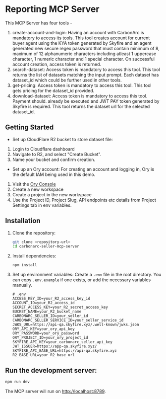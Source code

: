 # Reporting MCP Server

This MCP Server has four tools -

1. create-account-and-login: Having an account with CarbonArc is mandatory to access its tools. This tool creates account for current buyer agent using the KYA token generated by Skyfire and an agent generated new secure regex password that must contain minimum of 8,  maximum of 12 alphanumeric characters including atleast 1 uppercase character, 1 numeric character and 1 special character. On successful account creation, access token is returned.
2. search-dataset: Access token is mandatory to access this tool. This tool returns the list of datasets matching the input prompt. Each dataset has dataset_id which could be further used in other tools.
3. get-pricing: Access token is mandatory to access this tool. This tool gets pricing for the dataset_id provided.
4. download-dataset: Access token is mandatory to access this tool. Payment should. already be executed and JWT PAY token generated by Skyfire is required. This tool returns the dataset url for the selected dataset_id.

## Getting Started

- Set up CloudFlare R2 bucket to store dataset file:
1. Login to Cloudflare dashboard 
2. Navigate to R2, and select "Create Bucket". 
3. Name your bucket and confirm creation. 

- Set up an Ory account: 
For creating an account and logging in, Ory is the default IAM being used in this demo.
1. Visit the [Ory Console](https://console.ory.sh)
2. Create a new workspace
3. Create a project in the new workspace
4. Use the Project ID, Project Slug, API endpoints etc details from Project Settings tab in env variables.


## Installation

1.  Clone the repository:
    ```bash
    git clone <repository-url>
    cd carbonarc-seller-mcp-server
    ```
2.  Install dependencies:
    ```bash
    npm install
    ```
3.  Set up environment variables:
    Create a `.env` file in the root directory. You can copy `.env.example` if one exists, or add the necessary variables manually.

    ```
    # .env
    ACCESS_KEY_ID=your_R2_access_key_id
    ACCOUNT_ID=your_R2_access_id
    SECRET_ACCESS_KEY=your_R2_secret_access_key
    BUCKET_NAME=your_R2_bucket_name
    CARBONARC_SELLER_ID=your_seller_id
    CARBONARC_SELLER_SERVICE_ID=your_seller_service_id
    JWKS_URL=https://api-qa.skyfire.xyz/.well-known/jwks.json
    ORY_API_KEY=your_ory_api_key
    ORY_PASSWORD=your_ory_password
    ORY_PROJECT_ID=your_ory_project_id
    SKYFIRE_API_KEY=your_carbonarc_seller_api_key
    JWT_ISSUER=https://app-qa.skyfire.xyz/
    SKYFIRE_API_BASE_URL=https://api-qa.skyfire.xyz
    R2_BASE_URL=your_R2_base_url
    ```

## Run the development server:

```bash
npm run dev
```

The MCP server will run on [http://localhost:8789](http://localhost:8789).
